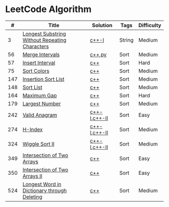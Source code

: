 LeetCode Algorithm
========

| # | Title | Solution | Tags | Difficulty |
|---| ----- | -------- | -------- | ---------- |
|3|[Longest Substring Without Repeating Characters](https://leetcode.com/problems/longest-substring-without-repeating-characters/description/)|[c++-I](./algorithm/cpp/LongestSubstringWithoutRepeatingCharacters/LongestSubstringWithoutRepeatingCharacters-I.cpp)|String|Medium|
|56|[Merge Intervals](https://leetcode.com/problems/merge-intervals/description/)|[c++](./algorithm/cpp/MergeIntervals/MergeIntervals.cpp),[py](./algorithm/python/MergeIntervals/MergeIntervals.py)|Sort|Medium|
|57|[Insert Interval](https://leetcode.com/problems/insert-interval/description/)|[c++](./algorithm/cpp/InsertInterval/InsertInterval.cpp)|Sort|Hard|
|75|[Sort Colors](https://leetcode.com/problems/sort-colors/description/)|[c++](./algorithm/cpp/SortColors/SortColors.cpp)|Sort|Medium|
|147|[Insertion Sort List](https://leetcode.com/problems/insertion-sort-list/description/)|[c++](./algorithm/cpp/InsertionSortList/InsertionSortList.cpp)|Sort|Medium|
|148|[Sort List](https://leetcode.com/problems/sort-list/description/)|[c++](./algorithm/cpp/SortList/SortList.cpp)|Sort|Medium|
|164|[Maximum Gap](https://leetcode.com/problems/maximum-gap/description/)|[c++](./algorithm/cpp/MaximunGap/MaximumGap.cpp)|Sort|Hard|
|179|[Largest Number](https://leetcode.com/problems/largest-number/description/)|[c++](./algorithm/cpp/LargestNumber/LargestNumber.cpp)|Sort|Medium|
|242|[Valid Anagram](https://leetcode.com/problems/valid-anagram/description/)|[c++-I](./algorithm/cpp/ValidAnagram/ValidAnagram-I.cpp),[c++-II](./algorithm/cpp/ValidAnagram/ValidAnagram-II.cpp)|Sort|Easy|
|274|[H-Index](https://leetcode.com/problems/h-index/description/)|[c++-I](./algorithm/cpp/HIndex/HIndex-I.cpp),[c++-II](./algorithm/cpp/HIndex/HIndex-II.cpp)|Sort|Medium|
|324|[Wiggle Sort II](https://leetcode.com/problems/wiggle-sort-ii/description/)|[c++-I](./algorithm/cpp/WiggleSortII/WiggleSortII-I.cpp),[c++-II](./algorithm/cpp/WiggleSortII/WiggleSortII-II.cpp)|Sort|Medium|
|349|[Intersection of Two Arrays](https://leetcode.com/problems/intersection-of-two-arrays/description/)|[c++](./algorithm/cpp/IntersectionOfTwoArrays/IntersectionOfTwoArrays.cpp)|Sort|Easy|
|350|[Intersection of Two Arrays II](https://leetcode.com/problems/intersection-of-two-arrays-ii/description/)|[c++](./algorithm/cpp/IntersectionOfTwoArraysII/IntersectionOfTwoArraysII.cpp)|Sort|Easy|
|524|[Longest Word in Dictionary through Deleting](https://leetcode.com/problems/longest-word-in-dictionary-through-deleting/description/)|[c++](./algorithm/cpp/LongestWordInDictionaryThroughDeleting/LongestWordInDictionaryThroughDeleting.cpp)|Sort|Medium|
